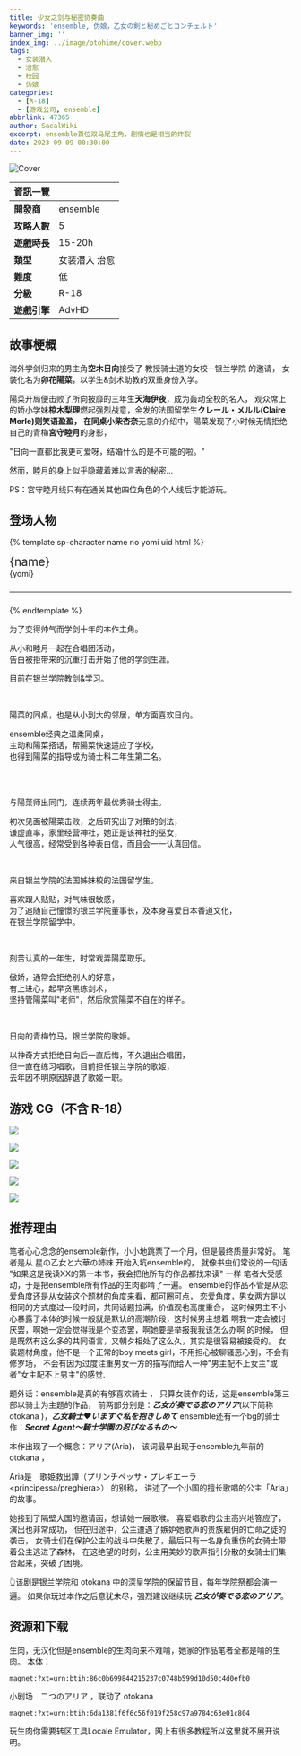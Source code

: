 ```yaml
---
title: 少女之剑与秘密协奏曲
keywords: 'ensemble, 伪娘，乙女の剣と秘めごとコンチェルト'
banner_img: ''
index_img: ../image/otohime/cover.webp
tags:
  - 女装潜入
  - 治愈
  - 校园
  - 伪娘
categories:
  - [R-18]
  - [游戏公司, ensemble]
abbrlink: 47365
author: SacalWiki
excerpt: ensemble首位双马尾主角，剧情也是相当的炸裂
date: 2023-09-09 00:30:00
---
```


![Cover](../image/otohime/cover.png)

| 資訊一覽     |                 |
| :----------- | :------------------------------------ |
| **開發商**   | ensemble |
| **攻略人數** |   5     |
| **遊戲時長** | 15-20h |
| **類型**     | 女装潜入 治愈       |
| **難度**     |  低  |
| **分級**     | R-18      |
| **遊戲引擎**   |     AdvHD       |


## 故事梗概

海外学剑归来的男主角**空木日向**接受了 教授骑士道的女校--银兰学院 的邀请，
女装化名为**卯花陽菜**，以学生&剑术助教的双重身份入学。

陽菜开局便击败了所向披靡的三年生**天海伊夜**，成为轰动全校的名人，
观众席上的娇小学妹**椋木梨理**燃起强烈战意，金发的法国留学生**クレール・メルル(Claire Merle)**则笑语盈盈，
在同桌**小柴杏奈**无意的介绍中，陽菜发现了小时候无情拒绝自己的青梅**宮守睦月**的身影，

"日向一直都比我更可爱呀，结婚什么的是不可能的啦。"

然而，睦月的身上似乎隐藏着难以言表的秘密...

PS：宮守睦月线只有在通关其他四位角色的个人线后才能游玩。

## 登场人物

<style>
  .charname {
    font-size: 150%;
  }
  .namearea hr {
    margin: 1.5rem 0;
  }
  .sp-character img, .img-shade {
    filter: drop-shadow(0 0 6px #000c);
  }
  .sp-character {
    border-radius: 20px;
    overflow: hidden;
    box-shadow: 0 5px 11px 0 rgb(0 0 0 / 18%), 0 4px 15px 0 rgb(0 0 0 / 15%);

    -webkit-backdrop-filter: blur(1px);
    backdrop-filter: blur(1px);
    
    background-color: var(--chara-card-color);
    
    /* background-color: transparent;
    background-image: var(--this-bg);
    background-position: center;
    background-repeat: no-repeat;
    background-size: cover; */

  }
  .sp-character .char-overlay {
    background-color: var(--chara-card-color);
    min-height: 400px;
    background-image: var(--right-bg);
    background-repeat: no-repeat;
    background-position: top 0px right calc(100% * 0.3 - 130px);
    background-size: auto 480px;

    margin: 0;
    padding: 0;
  }
  :root { /* 配色 */
    --chara-card-color: #ffffffcf;
  }
  [data-user-color-scheme='dark'] {
    --chara-card-color: #1a1a1aa6;
  }
  @media screen and (max-width: 767px) {
    .namearea hr {
      margin: 1rem 0;
    }
    .pc-left {
      -webkit-backdrop-filter: blur(3px);
      backdrop-filter: blur(3px);
      
      background: var(--chara-card-color);
      transition: opacity 0.3s;
    }
    .pc-left.touch {
      opacity: 0.1;
    }
    .sp-character {
     /*background: unset;*/
      /*-webkit-backdrop-filter: unset;
    backdrop-filter: unset;*/
    }
    .sp-character .char-overlay {
      min-height: unset;
      /* background-size: contain;*/
      background-position: top 0px right 0px; 
    }
    :root { /* 配色 */
      --chara-card-color: #ffffff87;
    }
    [data-user-color-scheme='dark'] {
      --chara-card-color: #1a1a1aa6;
    }
  }
</style>

{% template sp-character name no yomi uid html %}
<div class={`row sp-character ${uid}`} style={`--this-bg: url(../image/otohime/chars/${no}b.webp)`}>
  <div class="col-12 char-overlay row" style={`--right-bg: url(../image/otohime/chars/${no}.webp)`}>
    <div class="pc-left col-12 col-md-8">
      <div class="namearea col-12 pt-2">
        <div class="charname font-serif font-weight-bold font-italic">
          {name}
        </div>
        <div class="yomi font-italic">
          {yomi}
        </div>
        <hr />
      </div>
      <div class="infoarea col-12" html={html}>
      </div>  
    </div>
  </div>  
</div>
{% endtemplate %}

<sp-character no=0 name="卯花 陽菜" yomi="unohana hina" uid="hina">
  <p>
   为了变得帅气而学剑十年的本作主角。<br>
  </p>
  <p>
   从小和睦月一起在合唱团活动，<br>
   告白被拒带来的沉重打击开始了他的学剑生涯。<br>
  </p>
  <p>
   目前在银兰学院教剑&学习。<br>
  </p>
</sp-character>
<br>
<sp-character no=1 name="小柴 杏奈" yomi="koshiba anna" uid="anna">
  <p>
   陽菜的同桌，也是从小到大的邻居，单方面喜欢日向。
  </p>
  <p>
   ensemble经典之温柔同桌， <br>
   主动和陽菜搭话，帮陽菜快速适应了学校，<br>
   也得到陽菜的指导成为骑士科二年生第二名。 <br>
    <br>
  </p>
</sp-character>
<br>
<sp-character no=2 name="天海 伊夜" yomi="amami iyo" uid="iyo">
  <p>
   与陽菜师出同门，连续两年最优秀骑士得主。
  </p>
  <p>
   初次见面被陽菜击败，之后研究出了对策的剑法，<br>
   谦虚直率，家里经营神社，她正是该神社的巫女，<br>
   人气很高，经常受到各种表白信，而且会一一认真回信。<br>
  </p>
</sp-character>
<br>
<sp-character no=3 name="クレール メルル" yomi="claire merle" uid="claire">
  <p>
   来自银兰学院的法国姊妹校的法国留学生。
  </p>
  <p>
   喜欢跟人贴贴，对气味很敏感，<br>
   为了追随自己憧憬的银兰学院董事长，及本身喜爱日本香道文化，<br>
   在银兰学院留学中。<br>
  </p>
</sp-character>
<br>
<sp-character no=4 name="椋木 梨理" yomi="mukunoki riri" uid="riri">
  <p>
   刻苦认真的一年生，时常戏弄陽菜取乐。
  </p>
  <p>
   傲娇，通常会拒绝别人的好意，<br>
   有上进心，起早贪黑练剑术，<br>
   坚持管陽菜叫"老师"，然后欣赏陽菜不自在的样子。<br>
  </p>
</sp-character>
<br>
<sp-character no=5 name="宮守 睦月" yomi="miyamori mutsuki" uid="mutsiki">
  <p>
   日向的青梅竹马，银兰学院的歌姬。
  </p>
  <p>
   以神奇方式拒绝日向后一直后悔，不久退出合唱团，<br>
   但一直在练习唱歌，目前担任银兰学院的歌姬，<br>
   去年因不明原因辞退了歌姬一职。<br>
</sp-character>


## 游戏 CG（不含 R-18）

![](../image/otohime/cg/01.webp)

![](../image/otohime/cg/02.webp)

![](../image/otohime/cg/03.webp)

![](../image/otohime/cg/04.webp)

![](../image/otohime/cg/05.webp)


## 推荐理由

笔者心心念念的ensemble新作，小小地跳票了一个月，但是最终质量非常好。
笔者是从 星の乙女と六華の姉妹 开始入坑ensemble的，
就像书虫们常说的一句话 "如果这是我读XX的第一本书，我会把他所有的作品都找来读" 一样
笔者大受感动，于是把ensemble所有作品的生肉都啃了一遍。
ensemble的作品不管是从恋爱角度还是从女装这个题材的角度来看，都可圈可点，
恋爱角度，男女两方是以相同的方式度过一段时间，共同话题拉满，价值观也高度重合，
这时候男主不小心暴露了本体的时候一般就是默认的高潮阶段，这时候男主想着
啊我一定会被讨厌罢，啊她一定会觉得我是个变态罢，啊她要是举报我我该怎么办啊 的时候，
但是既然有这么多的共同语言，又朝夕相处了这么久，其实是很容易被接受的。
女装题材角度，他不是一个正常的boy meets girl，不用担心被聊骚恶心到，不会有修罗场，
不会有因为过度注重男女一方的描写而给人一种"男主配不上女主"或者"女主配不上男主"的感觉.

题外话：ensemble是真的有够喜欢骑士 ，
只算女装作的话，这是ensemble第三部以骑士为主题的作品，
前两部分别是：***乙女が奏でる恋のアリア***(以下简称 otokana )，***乙女騎士♥いますぐ私を抱きしめて***
ensemble还有一个bg的骑士作：***Secret Agent〜騎士学園の忍びなるもの〜***

本作出现了一个概念：アリア(Aria)，
该词最早出现于ensemble九年前的 otokana ，

Aria是　歌姫救出譚（プリンチペッサ・プレギエーラ<principessa/preghiera>） 的别称，
讲述了一个小国的擅长歌唱的公主「Aria」的故事。

她接到了隔壁大国的邀请函，想请她一展歌喉。
喜爱唱歌的公主高兴地答应了，演出也非常成功，
但在归途中，公主遭遇了嫉妒她歌声的贵族雇佣的亡命之徒的袭击，
女骑士们在保护公主的战斗中失散了，最后只有一名身负重伤的女骑士带着公主逃进了森林，
在这绝望的时刻，公主用美妙的歌声指引分散的女骑士们集合起来，突破了困境。

👆该剧是银兰学院和 otokana 中的深皇学院的保留节目，每年学院祭都会演一遍。
如果你玩过本作之后意犹未尽，强烈建议继续玩 ***乙女が奏でる恋のアリア***。


## 资源和下载

生肉，无汉化但是ensemble的生肉向来不难啃，她家的作品笔者全都是啃的生肉。
本体：

```
magnet:?xt=urn:btih:86c0b699844215237c0748b599d10d50c4d0efb0
```
小剧场　二つのアリア ，联动了 otokana
```
magnet:?xt=urn:btih:6da1381f6f6c56f019f258c97a9784c63e01c804
```

玩生肉你需要转区工具Locale Emulator，网上有很多教程所以这里就不展开说明。

<style>
details {
    border: 1px solid #aaa;
    border-radius: 4px;
    padding: .5em .5em 0;
}

summary {
    font-weight: bold;
    margin: -.5em -.5em 0;
    padding: .5em;
}

details[open] {
    padding: .5em;
}

details[open] summary {
    border-bottom: 1px solid #aaa;
    margin-bottom: .5em;
}
</style>

<script>
  //document.documentElement.setAttribute('data-user-color-scheme', 'dark');
  document.addEventListener("DOMContentLoaded", function(){
    let pclefts = document.querySelectorAll('.pc-left');
    pclefts.forEach((el) => {
      el.addEventListener('touchstart', function(){
        el.classList.add('touch');
      })
      el.addEventListener('touchend', function(){
        el.classList.remove('touch');
      })
    });
    //setTimeout(() => document.documentElement.setAttribute('data-user-color-scheme', 'light'), 1000)
  })
</script>
